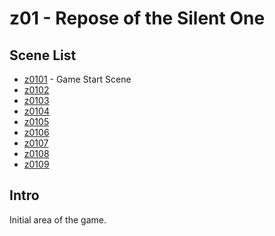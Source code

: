 # z01 - Repose of the Silent One

## Scene List

- [z0101](z0101.md) - Game Start Scene
- [z0102](z0102.md)
- [z0103](z0103.md)
- [z0104](z0104.md)
- [z0105](z0105.md)
- [z0106](z0106.md)
- [z0107](z0107.md)
- [z0108](z0108.md)
- [z0109](z0109.md)

## Intro

Initial area of the game.
